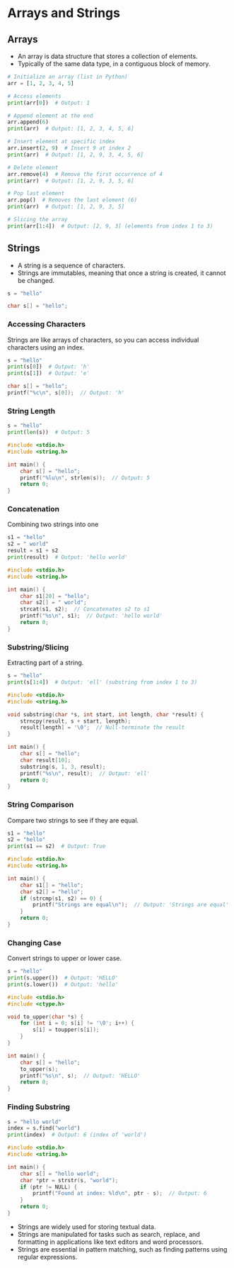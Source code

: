 # Arrays and Strings

## Arrays

- An array is data structure that stores a collection of elements.
- Typically of the same data type, in a contiguous block of memory.

``` python
# Initialize an array (list in Python)
arr = [1, 2, 3, 4, 5]

# Access elements
print(arr[0])  # Output: 1

# Append element at the end
arr.append(6)
print(arr)  # Output: [1, 2, 3, 4, 5, 6]

# Insert element at specific index
arr.insert(2, 9)  # Insert 9 at index 2
print(arr)  # Output: [1, 2, 9, 3, 4, 5, 6]

# Delete element
arr.remove(4)  # Remove the first occurrence of 4
print(arr)  # Output: [1, 2, 9, 3, 5, 6]

# Pop last element
arr.pop()  # Removes the last element (6)
print(arr)  # Output: [1, 2, 9, 3, 5]

# Slicing the array
print(arr[1:4])  # Output: [2, 9, 3] (elements from index 1 to 3)
```

## Strings

- A string is a sequence of characters.
- Strings are immutables, meaning that once a string is created, it cannot be changed.

``` python
s = "hello"
```

```C
char s[] = "hello";
```

### Accessing Characters
Strings are like arrays of characters, so you can access individual characters using an index.
```python
s = "hello"
print(s[0])  # Output: 'h'
print(s[1])  # Output: 'e'
```
``` C
char s[] = "hello";
printf("%c\n", s[0]);  // Output: 'h'
```
### String Length

``` python
s = "hello"
print(len(s))  # Output: 5
```

```C
#include <stdio.h>
#include <string.h>

int main() {
    char s[] = "hello";
    printf("%lu\n", strlen(s));  // Output: 5
    return 0;
}
```

### Concatenation
Combining two strings into one
```python
s1 = "hello"
s2 = " world"
result = s1 + s2
print(result)  # Output: 'hello world'
```
```C
#include <stdio.h>
#include <string.h>

int main() {
    char s1[20] = "hello";
    char s2[] = " world";
    strcat(s1, s2);  // Concatenates s2 to s1
    printf("%s\n", s1);  // Output: 'hello world'
    return 0;
}
```
### Substring/Slicing
Extracting part of a string.

```Python
s = "hello"
print(s[1:4])  # Output: 'ell' (substring from index 1 to 3)
```

```C
#include <stdio.h>
#include <string.h>

void substring(char *s, int start, int length, char *result) {
    strncpy(result, s + start, length);
    result[length] = '\0';  // Null-terminate the result
}

int main() {
    char s[] = "hello";
    char result[10];
    substring(s, 1, 3, result);
    printf("%s\n", result);  // Output: 'ell'
    return 0;
}
```

### String Comparison
Compare two strings to see if they are equal.

``` python
s1 = "hello"
s2 = "hello"
print(s1 == s2)  # Output: True
```

```C
#include <stdio.h>
#include <string.h>

int main() {
    char s1[] = "hello";
    char s2[] = "hello";
    if (strcmp(s1, s2) == 0) {
        printf("Strings are equal\n");  // Output: 'Strings are equal'
    }
    return 0;
}
```

### Changing Case
Convert strings to upper or lower case.

```python
s = "hello"
print(s.upper())  # Output: 'HELLO'
print(s.lower())  # Output: 'hello'
```
```C
#include <stdio.h>
#include <ctype.h>

void to_upper(char *s) {
    for (int i = 0; s[i] != '\0'; i++) {
        s[i] = toupper(s[i]);
    }
}

int main() {
    char s[] = "hello";
    to_upper(s);
    printf("%s\n", s);  // Output: 'HELLO'
    return 0;
}
```
### Finding Substring
```python
s = "hello world"
index = s.find("world")
print(index)  # Output: 6 (index of 'world')
```
```C
#include <stdio.h>
#include <string.h>

int main() {
    char s[] = "hello world";
    char *ptr = strstr(s, "world");
    if (ptr != NULL) {
        printf("Found at index: %ld\n", ptr - s);  // Output: 6
    }
    return 0;
}
```

- Strings are widely used for storing textual data.
- Strings are manipulated for tasks such as search, replace, and formatting in applications like text editors and word processors.
- Strings are essential in pattern matching, such as finding patterns using regular expressions.

